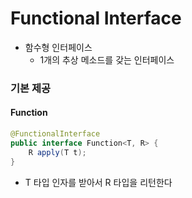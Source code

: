 # Functional Interface
- 함수형 인터페이스 
  - 1개의 추상 메소드를 갖는 인터페이스

### 기본 제공
#### Function
```java
@FunctionalInterface
public interface Function<T, R> {
    R apply(T t);
}
```
- T 타입 인자를 받아서 R 타입을 리턴한다